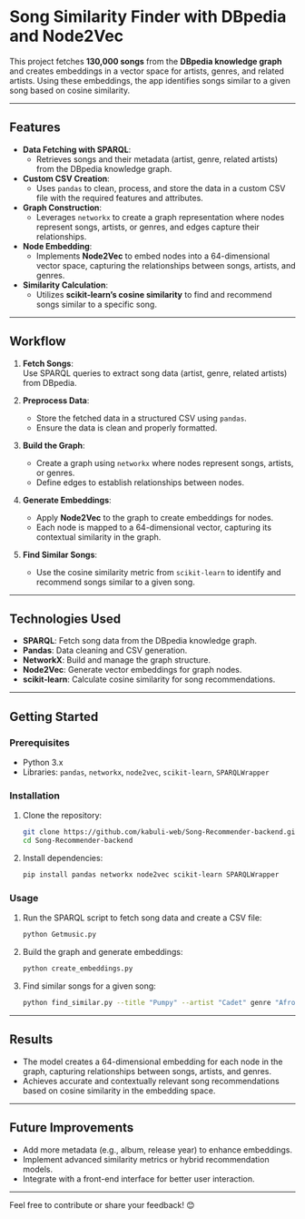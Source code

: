 

# Song Similarity Finder with DBpedia and Node2Vec  

This project fetches **130,000 songs** from the **DBpedia knowledge graph** and creates embeddings in a vector space for artists, genres, and related artists. Using these embeddings, the app identifies songs similar to a given song based on cosine similarity.

---

## Features  

- **Data Fetching with SPARQL**: 
  - Retrieves songs and their metadata (artist, genre, related artists) from the DBpedia knowledge graph.  
- **Custom CSV Creation**:
  - Uses `pandas` to clean, process, and store the data in a custom CSV file with the required features and attributes.  
- **Graph Construction**:
  - Leverages `networkx` to create a graph representation where nodes represent songs, artists, or genres, and edges capture their relationships.  
- **Node Embedding**:
  - Implements **Node2Vec** to embed nodes into a 64-dimensional vector space, capturing the relationships between songs, artists, and genres.  
- **Similarity Calculation**:
  - Utilizes **scikit-learn’s cosine similarity** to find and recommend songs similar to a specific song.

---

## Workflow  

1. **Fetch Songs**:  
   Use SPARQL queries to extract song data (artist, genre, related artists) from DBpedia.  

2. **Preprocess Data**:  
   - Store the fetched data in a structured CSV using `pandas`.  
   - Ensure the data is clean and properly formatted.  

3. **Build the Graph**:  
   - Create a graph using `networkx` where nodes represent songs, artists, or genres.  
   - Define edges to establish relationships between nodes.  

4. **Generate Embeddings**:  
   - Apply **Node2Vec** to the graph to create embeddings for nodes.  
   - Each node is mapped to a 64-dimensional vector, capturing its contextual similarity in the graph.  

5. **Find Similar Songs**:  
   - Use the cosine similarity metric from `scikit-learn` to identify and recommend songs similar to a given song.  

---

## Technologies Used  

- **SPARQL**: Fetch song data from the DBpedia knowledge graph.  
- **Pandas**: Data cleaning and CSV generation.  
- **NetworkX**: Build and manage the graph structure.  
- **Node2Vec**: Generate vector embeddings for graph nodes.  
- **scikit-learn**: Calculate cosine similarity for song recommendations.  

---

## Getting Started  

### Prerequisites  
- Python 3.x  
- Libraries: `pandas`, `networkx`, `node2vec`, `scikit-learn`, `SPARQLWrapper`  

### Installation  

1. Clone the repository:  
   ```bash
   git clone https://github.com/kabuli-web/Song-Recommender-backend.git
   cd Song-Recommender-backend
   ```  

2. Install dependencies:  
   ```bash
   pip install pandas networkx node2vec scikit-learn SPARQLWrapper

   ```  

### Usage  

1. Run the SPARQL script to fetch song data and create a CSV file:  
   ```bash
   python Getmusic.py
   ```  

2. Build the graph and generate embeddings:  
   ```bash
   python create_embeddings.py
   ```  

3. Find similar songs for a given song:  
   ```bash
   python find_similar.py --title "Pumpy" --artist "Cadet" genre "Afroswing"
   ```  

---

## Results  

- The model creates a 64-dimensional embedding for each node in the graph, capturing relationships between songs, artists, and genres.  
- Achieves accurate and contextually relevant song recommendations based on cosine similarity in the embedding space.  

---

## Future Improvements  

- Add more metadata (e.g., album, release year) to enhance embeddings.  
- Implement advanced similarity metrics or hybrid recommendation models.  
- Integrate with a front-end interface for better user interaction.  

---

Feel free to contribute or share your feedback! 😊  
